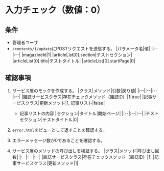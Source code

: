 # 入力チェック（数値：0）

## 条件
- 管理者ユーザ
- `/contents/1/update`にPOSTリクエストを送信する。
|パラメータ名|値|
|:--|:--|
|magazineId|1|
|articleList[0].section|テストセクション|
|articleList[0].title|テストタイトル|
|articleList[0].startPage|0|

## 確認事項
1. サービス層のモックを作成する。
|クラス|メソッド|引数|戻り値|
|:--|:--|:--|:--|
|雑誌サービスクラス|存在チェックメソッド（雑誌ID）|1|true|
|記事サービスクラス|更新メソッド|1, 記事リスト|false|

    - 記事リストの内容
    |セクション|タイトル|開始ページ|
    |:--|:--|:--|
    |テストセクション|テストタイトル|0|

1. `error.html`をビューとして返すことを確認する。

1. エラーメッセージ数が0であることを確認する。

1. サービス層のメソッドの呼び出しを検証する。
|クラス|メソッド|呼び出し回数|
|:--|:--|:--|
|雑誌サービスクラス|存在チェックメソッド（雑誌ID）|1|
|記事サービスクラス|更新メソッド|1|
